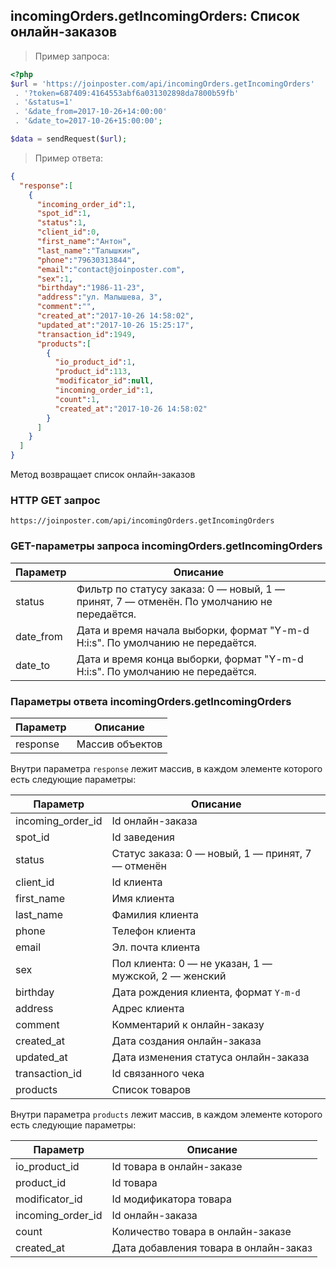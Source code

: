## incomingOrders.getIncomingOrders: Список онлайн-заказов

> Пример запроса:

```php
<?php
$url = 'https://joinposter.com/api/incomingOrders.getIncomingOrders'
 . '?token=687409:4164553abf6a031302898da7800b59fb'
 . '&status=1'
 . '&date_from=2017-10-26+14:00:00'
 . '&date_to=2017-10-26+15:00:00';

$data = sendRequest($url);
```

> Пример ответа:

```json
{  
  "response":[  
    {  
      "incoming_order_id":1,
      "spot_id":1,
      "status":1,
      "client_id":0,
      "first_name":"Антон",
      "last_name":"Талышкин",
      "phone":"79630313844",
      "email":"contact@joinposter.com",
      "sex":1,
      "birthday":"1986-11-23",
      "address":"ул. Малышева, 3",
      "comment":"",
      "created_at":"2017-10-26 14:58:02",
      "updated_at":"2017-10-26 15:25:17",
      "transaction_id":1949,
      "products":[  
        {  
          "io_product_id":1,
          "product_id":113,
          "modificator_id":null,
          "incoming_order_id":1,
          "count":1,
          "created_at":"2017-10-26 14:58:02"
        }
      ]
    }
  ]
}
```

Метод возвращает список онлайн-заказов

### HTTP GET запрос

`https://joinposter.com/api/incomingOrders.getIncomingOrders`

### GET-параметры запроса incomingOrders.getIncomingOrders

Параметр | Описание
-------- | --------
status | Фильтр по статусу заказа: 0 — новый, 1 — принят, 7 — отменён. По умолчанию не передаётся.
date_from | Дата и время начала выборки, формат "Y-m-d H:i:s". По умолчанию не передаётся.
date_to | Дата и время конца выборки, формат "Y-m-d H:i:s". По умолчанию не передаётся.

### Параметры ответа incomingOrders.getIncomingOrders

Параметр | Описание
-------- | --------
response | Массив объектов

Внутри параметра `response` лежит массив, в каждом элементе которого есть следующие параметры:

Параметр | Описание
-------- | --------
incoming_order_id | Id онлайн-заказа
spot_id | Id заведения
status | Статус заказа: 0 — новый, 1 — принят, 7 — отменён
client_id | Id клиента
first_name | Имя клиента
last_name | Фамилия клиента
phone | Телефон клиента
email | Эл. почта клиента
sex | Пол клиента: 0 — не указан, 1 — мужской, 2 — женский
birthday | Дата рождения клиента, формат `Y-m-d`
address | Адрес клиента
comment | Комментарий к онлайн-заказу
created_at | Дата создания онлайн-заказа
updated_at | Дата изменения статуса онлайн-заказа
transaction_id | Id связанного чека
products | Список товаров

Внутри параметра `products` лежит массив, в каждом элементе которого есть следующие параметры:

Параметр | Описание
-------- | --------
io_product_id | Id товара в онлайн-заказе
product_id | Id товара
modificator_id | Id модификатора товара
incoming_order_id | Id онлайн-заказа
count | Количество товара в онлайн-заказе
created_at | Дата добавления товара в онлайн-заказ
